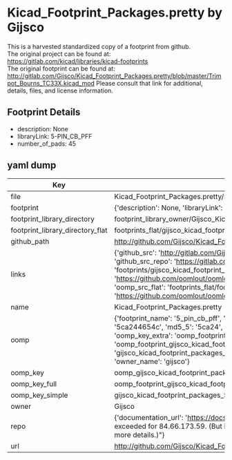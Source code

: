 # Kicad_Footprint_Packages.pretty by Gijsco  
This is a harvested standardized copy of a footprint from github.  
The original project can be found at:  
https://gitlab.com/kicad/libraries/kicad-footprints  
The original footprint can be found at:
http://gitlab.com/Gijsco/Kicad_Footprint_Packages.pretty/blob/master/Trimpot_Bourns_TC33X.kicad_mod
Please consult that link for additional, details, files, and license information.  
## Footprint Details
* description: None  
* libraryLink: 5-PIN_CB_PFF  
* number_of_pads: 45  
## yaml dump  
| Key | Value |  
| --- | --- |  
| file | Kicad_Footprint_Packages.pretty/5-PIN_CB_PFF.kicad_mod |  
| footprint | {'description': None, 'libraryLink': '5-PIN_CB_PFF', 'number_of_pads': 45} |  
| footprint_library_directory | footprint_library_owner/Gijsco_Kicad_Footprint_Packages.pretty |  
| footprint_library_directory_flat | footprints_flat/gijsco_kicad_footprint_packages_5_pin_cb_pff/working |  
| github_path | http://github.com/Gijsco/Kicad_Footprint_Packages.pretty/blob/master/5-PIN_CB_PFF.kicad_mod |  
| links | {'github_src': 'http://gitlab.com/Gijsco/Kicad_Footprint_Packages.pretty/blob/master/Trimpot_Bourns_TC33X.kicad_mod', 'github_src_repo': 'https://gitlab.com/kicad/libraries/kicad-footprints', 'oomp_bot': 'footprints/gijsco_kicad_footprint_packages_5_pin_cb_pff/working', 'oomp_bot_github': 'https://github.com/oomlout/oomlout_oomp_footprint_bot/tree/main/footprints/gijsco_kicad_footprint_packages_5_pin_cb_pff/working', 'oomp_src_flat': 'footprints_flat/footprints_flat/gijsco_kicad_footprint_packages_5_pin_cb_pff/working', 'oomp_src_flat_github': 'https://github.com/oomlout/oomlout_oomp_footprint_src/tree/main/footprints_flat/gijsco_kicad_footprint_packages_5_pin_cb_pff/working'} |  
| name | Kicad_Footprint_Packages.pretty |  
| oomp | {'footprint_name': '5_pin_cb_pff', 'library_name': 'kicad_footprint_packages', 'md5': '5ca244654c51197d073afae02274cf68', 'md5_10': '5ca244654c', 'md5_5': '5ca24', 'md5_6': '5ca244', 'oomp_key': 'oomp_gijsco_kicad_footprint_packages_5_pin_cb_pff', 'oomp_key_extra': 'oomp_footprint_gijsco_kicad_footprint_packages_5_pin_cb_pff', 'oomp_key_full': 'oomp_footprint_gijsco_kicad_footprint_packages_5_pin_cb_pff_5ca244', 'oomp_key_simple': 'gijsco_kicad_footprint_packages_5_pin_cb_pff', 'original_filename': 'Kicad_Footprint_Packages.pretty/5-PIN_CB_PFF.kicad_mod', 'owner_name': 'gijsco'} |  
| oomp_key | oomp_gijsco_kicad_footprint_packages_5_pin_cb_pff |  
| oomp_key_full | oomp_footprint_gijsco_kicad_footprint_packages_5_pin_cb_pff |  
| oomp_key_simple | gijsco_kicad_footprint_packages_5_pin_cb_pff |  
| owner | Gijsco |  
| repo | {'documentation_url': 'https://docs.github.com/rest/overview/resources-in-the-rest-api#rate-limiting', 'message': "API rate limit exceeded for 84.66.173.59. (But here's the good news: Authenticated requests get a higher rate limit. Check out the documentation for more details.)"} |  
| url | http://github.com/Gijsco/Kicad_Footprint_Packages.pretty |  

